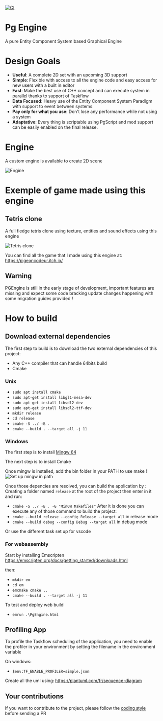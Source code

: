 [![CI](https://github.com/Gallasko/PgEngine/actions/workflows/main.yml/badge.svg?branch=main)](https://github.com/Gallasko/PgEngine/actions/workflows/main.yml)

# Pg Engine

A pure Entity Component System based Graphical Engine

# Design Goals
- **Useful**: A complete 2D set with an upcoming 3D support
- **Simple**: Flexible with access to all the engine code and easy access for new users with a built in editor
- **Fast**: Make the best use of C++ concept and can execute system in parallel thanks to support of Taskflow
- **Data Focused**: Heavy use of the Entity Component System Paradigm with support to event between systems
- **Pay only for what you use**: Don't lose any performance while not using a system
- **Adaptative**: Every thing is scriptable using PgScript and mod support can be easily enabled on the final release.

# Engine

A custom engine is available to create 2D scene

![Engine](docs/engine.gif)

# Exemple of game made using this engine

## Tetris clone

A full fledge tetris clone using texture, entities and sound effects using this engine

![Tetris clone](docs/tetris.gif)

You can find all the game that I made using this engine at:
https://pigeoncodeur.itch.io/

## Warning
PGEngine is still in the early stage of development, important features are missing and expect some code bracking update changes happening with some migration guides provided !

# How to build

## Download external dependencies

The first step to build is to download the two external dependencies of this project:
- Any C++ compiler that can handle 64bits build
- Cmake

### Unix
- `sudo apt install cmake`
- `sudo apt-get install libgl1-mesa-dev`
- `sudo apt-get install libsdl2-dev`
- `sudo apt-get install libsdl2-ttf-dev`
- `mkdir release`
- `cd release`
- `cmake -S ../ -B .`
- `cmake --build . --target all -j 11`

### Windows

The first step is to install [Mingw 64](https://www.mingw-w64.org/downloads/)

The next step is to install Cmake

Once mingw is installed, add the bin folder in your PATH to use make !
![Set up mingw in path](docs/mingwpath.png)

Once those depencies are resolved, you can build the application by :
Creating a folder named `release` at the root of the project
then enter in it and run:
- `cmake -S ../ -B . -G "MinGW Makefiles"`
After it is done you can execute any of those command to build the project:
- `cmake --build release --config Release --target all` in release mode
- `cmake --build debug --config Debug --target all` in debug mode

Or use the different task set up for vscode

### For webassembly
Start by installing Emscripten
https://emscripten.org/docs/getting_started/downloads.html

then:

- `mkdir em`
- `cd em`
- `emcmake cmake ..`
- `cmake --build . --target all -j 11`

To test and deploy web build
- `emrun .\PgEngine.html`

## Profiling App

To profile the Taskflow scheduling of the application, you need to enable the profiler in your environment by setting the filename in the environment variable

On windows:
- `$env:TF_ENABLE_PROFILER=simple.json`

Create all the uml using:
https://plantuml.com/fr/sequence-diagram

## Your contributions
If you want to contribute to the project, please follow the [coding style](codingstyle.md) before sending a PR
